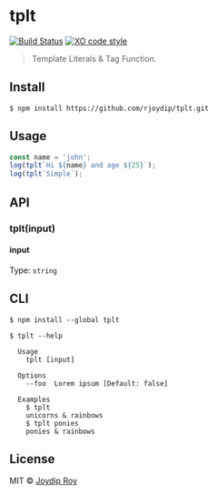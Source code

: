 # tplt

[![Build Status](https://travis-ci.org/rjoydip/tplt.svg?branch=master)](https://travis-ci.org/rjoydip/tplt)
[![XO code style](https://img.shields.io/badge/code_style-XO-5ed9c7.svg)](https://github.com/xojs/xo)

> Template Literals & Tag Function.


## Install

```
$ npm install https://github.com/rjoydip/tplt.git
```


## Usage

```js
const name = 'john';
log(tplt`Hi ${name} and age ${25}`);
log(tplt`Simple`);
```


## API

### tplt(input)

#### input

Type: `string`

## CLI

```
$ npm install --global tplt
```

```
$ tplt --help

  Usage
    tplt [input]

  Options
    --foo  Lorem ipsum [Default: false]

  Examples
    $ tplt
    unicorns & rainbows
    $ tplt ponies
    ponies & rainbows
```


## License

MIT © [Joydip Roy](https://github.com/rjoydip)
